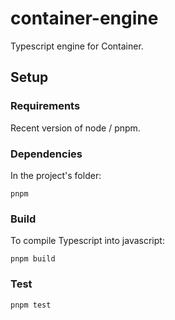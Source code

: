 # container-engine

Typescript engine for Container.

## Setup

### Requirements

Recent version of node / pnpm.

### Dependencies

In the project's folder:

```
pnpm
```

### Build

To compile Typescript into javascript:

```
pnpm build
```

### Test

```
pnpm test
```
